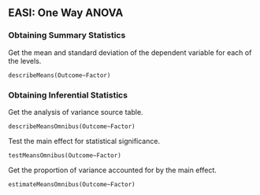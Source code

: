 
## EASI: One Way ANOVA

### Obtaining Summary Statistics

Get the mean and standard deviation of the dependent variable for each of the levels.

```{r}
describeMeans(Outcome~Factor)
```

### Obtaining Inferential Statistics

Get the analysis of variance source table.

```{r}
describeMeansOmnibus(Outcome~Factor)
```

Test the main effect for statistical significance.

```{r}
testMeansOmnibus(Outcome~Factor)
```

Get the proportion of variance accounted for by the main effect.

```{r}
estimateMeansOmnibus(Outcome~Factor)
```
